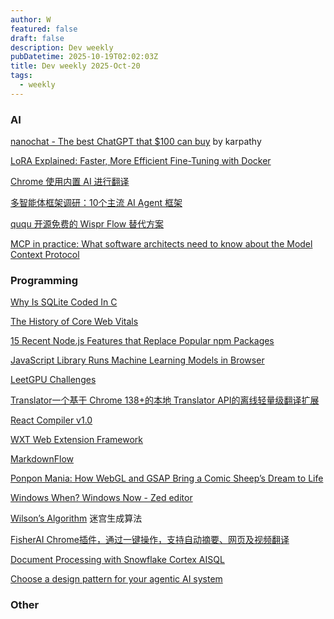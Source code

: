```yaml
---
author: W
featured: false
draft: false
description: Dev weekly
pubDatetime: 2025-10-19T02:02:03Z
title: Dev weekly 2025-Oct-20
tags:
  - weekly
---
```


### AI

[]()

[]()

[]()

[]()

[]()

[]()

[]()

[nanochat - The best ChatGPT that $100 can buy](https://github.com/karpathy/nanochat) by karpathy

[]()

[LoRA Explained: Faster, More Efficient Fine-Tuning with Docker](https://www.docker.com/blog/lora-explained/)

[]()

[Chrome 使用内置 AI 进行翻译](https://developer.chrome.com/docs/ai/translator-api?hl=zh-cn)

[多智能体框架调研：10个主流 AI Agent 框架](https://zhuanlan.zhihu.com/p/1961216434391738275)

[ququ 开源免费的 Wispr Flow 替代方案](https://github.com/yan5xu/ququ)

[MCP in practice: What software architects need to know about the Model Context Protocol](https://www.workingsoftware.dev/mcp-in-practice-what-software-architects-need-to-know-about-the-model-context-protocol/)

### Programming

[Why Is SQLite Coded In C](https://www.sqlite.org/whyc.html)

[The History of Core Web Vitals](https://addyosmani.com/blog/core-web-vitals/)

[15 Recent Node.js Features that Replace Popular npm Packages](https://nodesource.com/blog/nodejs-features-replacing-npm-packages)

[JavaScript Library Runs Machine Learning Models in Browser](https://thenewstack.io/javascript-library-runs-machine-learning-models-in-browser/)

[LeetGPU Challenges](https://github.com/AlphaGPU/leetgpu-challenges)

[Translator一个基于 Chrome 138+的本地 Translator API的离线轻量级翻译扩展](https://github.com/AnYi-0/Translator)

[React Compiler v1.0](https://react.dev/blog/2025/10/07/react-compiler-1)

[WXT Web Extension Framework](https://github.com/wxt-dev/wxt)

[MarkdownFlow](https://markdownflow.ai/docs/)

[Ponpon Mania: How WebGL and GSAP Bring a Comic Sheep’s Dream to Life](https://tympanus.net/codrops/2025/10/07/ponpon-mania-how-webgl-and-gsap-bring-a-comic-sheeps-dream-to-life/)

[Windows When? Windows Now - Zed editor](https://zed.dev/blog/zed-for-windows-is-here)

[Wilson’s Algorithm](https://cruzgodar.com/applets/wilsons-algorithm) 迷宫生成算法

[FisherAI Chrome插件，通过一键操作，支持自动摘要、网页及视频翻译](https://github.com/fisherdaddy/FisherAI)

[Document Processing with Snowflake Cortex AISQL](https://medium.com/snowflake/document-processing-with-snowflake-cortex-aisql-f1e8c579bd39)

[Choose a design pattern for your agentic AI system](https://cloud.google.com/architecture/choose-design-pattern-agentic-ai-system)

### Other

[]()

[]()

[]()

[]()

[]()

[]()

[]()

[]()

[]()

[]()

[]()

[]()

[]()

[]()

[]()
